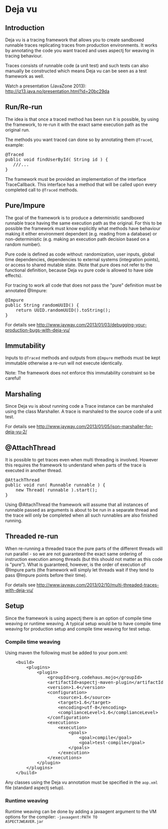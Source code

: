 Deja vu
=======

## Introduction
Deja vu is a tracing framework that allows you to create sandboxed runnable traces replicating traces from production environments.
It works by annotating the code you want traced and uses aspectj for weaving in tracing behaviour.

Traces consists of runnable code (a unit test) and such tests can also manually be constructed which means Deja vu can be seen as a test framework
as well.

Watch a presentation (JavaZone 2013): http://jz13.java.no/presentation.html?id=20bc29da


## Run/Re-run
The idea is that once a traced method has been run it is possible, by using the framework, to re-run it with the exact same execution path as the
original run.

The methods you want traced can done so by annotating them <code>@Traced</code>, example:

<pre>
@Traced
public void findUserById( String id ) {
   ///...
}
</pre>

The framework must be provided an implementation of the interface TraceCallback. This interface has a method that will be called
upon every completed call to <code>@Traced</code> methods.

## Pure/Impure
The goal of the framework is to produce a deterministic sandboxed runnable trace having the same execution path as the original.
For this to be possible the framework must know explicitly what methods have behaviour making it either environment dependent (e.g.
reading from a database) or non-deterministic (e.g. making an execution path decision based on a random number).

Pure code is defined as code without: randomization, user inputs, global time dependencies, dependencies to external systems
(integration points), or access to shared mutable state. (Note that pure does not refer to the functional definition, because
Deja vu pure code is allowed to have side effects).

For tracing to work all code that does not pass the "pure" definition must be annotated @Impure:

<pre>
@Impure
public String randomUUID() {
    return UUID.randomUUID().toString();
}
</pre>

For details see http://www.jayway.com/2013/01/03/debugging-your-production-bugs-with-deja-vu/

## Immutability
Inputs to <code>@Traced</code> methods and outputs from <code>@Impure</code> methods must be kept immutable
otherwise a re-run will not execute identically.

Note: The framework does not enforce this immutability constraint so be careful!

## Marshaling

Since Deja vu is about running code a Trace instance can be marshaled using the class Marshaller. A trace is marshaled to
the source code of a unit test.

For details see http://www.jayway.com/2013/01/05/json-marshaller-for-deja-vu-2/

## @AttachThread

It is possible to get traces even when multi threading is involved. However this requires the framework to understand when
parts of the trace is executed in another thread.

<pre>
@AttachThread
public void run( Runnable runnable ) {
    new Thread( runnable ).start();
}
</pre>

Using @AttachThread the framework will assume that all instances of runnable passed as arguments is about to be run
in a separate thread and the trace will only be completed when all such runnables are also finished running.

## Threaded re-run

When re-running a threaded trace the pure parts of the different threads will run parallel - so we are not guaranteed
the exact same ordering of instruction execution among threads (but this should not matter as this code is "pure").
What is guaranteed, however, is the order of execution of @Impure parts (the framework will simply let threads wait if
they tend to pass @Impure points before their time).

For details see http://www.jayway.com/2013/02/10/multi-threaded-traces-with-deja-vu/

## Setup

Since the framework is using aspectj there is an option of compile time weaving or runtime weaving. A typical setup
would be to have compile time weaving for production setup and compile time weaving for test setup.

### Compile time weaving

Using maven the following must be added to your pom.xml:
<pre>
    &lt;build&gt;
        &lt;plugins&gt;
            &lt;plugin&gt;
                &lt;groupId&gt;org.codehaus.mojo&lt;/groupId&gt;
                &lt;artifactId&gt;aspectj-maven-plugin&lt;/artifactId&gt;
                &lt;version&gt;1.4&lt;/version&gt;
                &lt;configuration&gt;
                    &lt;source&gt;1.6&lt;/source&gt;
                    &lt;target&gt;1.6&lt;/target&gt;
                    &lt;encoding&gt;utf-8&lt;/encoding&gt;
                    &lt;complianceLevel&gt;1.6&lt;/complianceLevel&gt;
                &lt;/configuration&gt;
                &lt;executions&gt;
                    &lt;execution&gt;
                        &lt;goals&gt;
                            &lt;goal&gt;compile&lt;/goal&gt;
                            &lt;goal&gt;test-compile&lt;/goal&gt;
                        &lt;/goals&gt;
                    &lt;/execution&gt;
                &lt;/executions&gt;
            &lt;/plugin&gt;
        &lt;/plugins&gt;
    &lt;/build&gt;
</pre>

Any classes using the Deja vu annotation must be specified in the <code>aop.xml</code> file (standard aspectj setup).

### Runtime weaving

Runtime weaving can be done by adding a javaagent argument to the VM options for the compiler:
<code>-javaagent:PATH TO ASPECTJWEAVER.jar</code>


